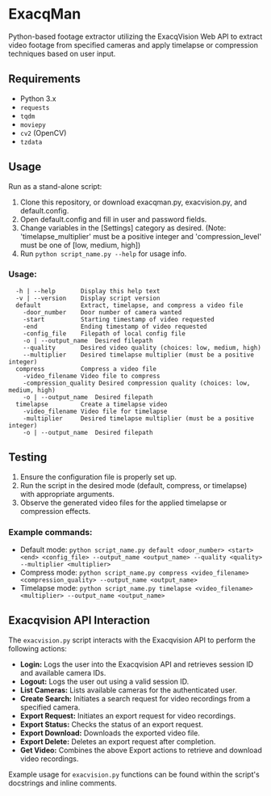 # ExacqMan
Python-based footage extractor utilizing the ExacqVision Web API to extract video footage from specified cameras and apply timelapse or compression techniques based on user input. 

## Requirements

- Python 3.x
- `requests`
- `tqdm`
- `moviepy`
- `cv2` (OpenCV)
- `tzdata`

## Usage

Run as a stand-alone script:

1. Clone this repository, or download exacqman.py, exacvision.py, and default.config.
2. Open default.config and fill in user and password fields. 
3. Change variables in the [Settings] category as desired. (Note: 'timelapse_multiplier' must be a positive integer and 'compression_level' must be one of [low, medium, high])
4. Run `python script_name.py --help` for usage info.

### Usage:

```shell
  -h | --help       Display this help text
  -v | --version    Display script version
  default           Extract, timelapse, and compress a video file
    -door_number    Door number of camera wanted
    -start          Starting timestamp of video requested
    -end            Ending timestamp of video requested
    -config_file    Filepath of local config file
    -o | --output_name  Desired filepath
    --quality       Desired video quality (choices: low, medium, high)
    --multiplier    Desired timelapse multiplier (must be a positive integer)
  compress          Compress a video file
    -video_filename Video file to compress
    -compression_quality Desired compression quality (choices: low, medium, high)
    -o | --output_name  Desired filepath
  timelapse         Create a timelapse video
    -video_filename Video file for timelapse
    -multiplier     Desired timelapse multiplier (must be a positive integer)
    -o | --output_name  Desired filepath
```

## Testing

1. Ensure the configuration file is properly set up.
2. Run the script in the desired mode (default, compress, or timelapse) with appropriate arguments.
3. Observe the generated video files for the applied timelapse or compression effects.

### Example commands:

- Default mode: `python script_name.py default <door_number> <start> <end> <config_file> --output_name <output_name> --quality <quality> --multiplier <multiplier>`
- Compress mode: `python script_name.py compress <video_filename> <compression_quality> --output_name <output_name>`
- Timelapse mode: `python script_name.py timelapse <video_filename> <multiplier> --output_name <output_name>`

## Exacqvision API Interaction

The `exacvision.py` script interacts with the Exacqvision API to perform the following actions:

- **Login:** Logs the user into the Exacqvision API and retrieves session ID and available camera IDs.
- **Logout:** Logs the user out using a valid session ID.
- **List Cameras:** Lists available cameras for the authenticated user.
- **Create Search:** Initiates a search request for video recordings from a specified camera.
- **Export Request:** Initiates an export request for video recordings.
- **Export Status:** Checks the status of an export request.
- **Export Download:** Downloads the exported video file.
- **Export Delete:** Deletes an export request after completion.
- **Get Video:** Combines the above Export actions to retrieve and download video recordings.

Example usage for `exacvision.py` functions can be found within the script's docstrings and inline comments.
